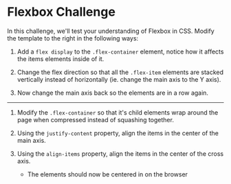 # Flexbox Challenge

In this challenge, we'll test your understanding of Flexbox in CSS. Modify the template to the right in the following ways:

1. Add a ```flex display``` to the ```.flex-container``` element, notice how it affects the items elements inside of it.

2. Change the flex direction so that all the ```.flex-item``` elements are stacked vertically instead of horizontally (ie. change the main axis to the Y axis).

3. Now change the main axis back so the elements are in a row again.

***

1. Modify the ```.flex-container``` so that it's child elements wrap around the page when compressed instead of squashing together. 

2. Using the ```justify-content``` property, align the items in the center of the main axis.

3. Using the ```align-items``` property, align the items in the center of the cross axis.

    - The elements should now be centered in on the browser
